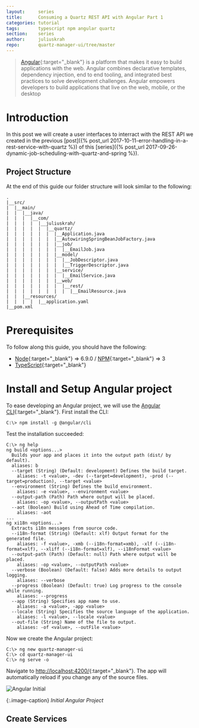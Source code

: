 ```yaml
---
layout:     series
title:      Consuming a Quartz REST API with Angular Part 1
categories: tutorial
tags:       typescript npm angular quartz
section:    series
author:     juliuskrah
repo:       quartz-manager-ui/tree/master
---
```

> [Angular][]{:target="_blank"} is a platform that makes it easy to build applications with the web. 
  Angular combines declarative templates, dependency injection, end to end tooling, and integrated best practices to 
  solve development challenges. Angular empowers developers to build applications that live on the web, mobile, or the 
  desktop

# Introduction
In this post we will create a user interfaces to interract with the REST API we created in the previous 
[post]({% post_url 2017-10-11-error-handling-in-a-rest-service-with-quartz %}) of this 
[series]({% post_url 2017-09-26-dynamic-job-scheduling-with-quartz-and-spring %}).

## Project Structure
At the end of this guide our folder structure will look similar to the following:

```
.
|__src/
|  |__main/
|  |  |__java/
|  |  |  |__com/
|  |  |  |  |__juliuskrah/
|  |  |  |  |  |__quartz/
|  |  |  |  |  |  |__Application.java
|  |  |  |  |  |  |__AutowiringSpringBeanJobFactory.java 
|  |  |  |  |  |  |__job/
|  |  |  |  |  |  |  |__EmailJob.java
|  |  |  |  |  |  |__model/
|  |  |  |  |  |  |  |__JobDescriptor.java
|  |  |  |  |  |  |  |__TriggerDescriptor.java
|  |  |  |  |  |  |__service/
|  |  |  |  |  |  |  |__EmailService.java
|  |  |  |  |  |  |__web/
|  |  |  |  |  |  |  |__rest/
|  |  |  |  |  |  |  |  |__EmailResource.java
|  |  |__resources/
|  |  |  |  |__application.yaml
|__pom.xml
```

# Prerequisites
To follow along this guide, you should have the following:

- [Node][Node]{:target="_blank"} => 6.9.0 / [NPM][]{:target="_blank"} => 3 
- [TypeScript][]{:target="_blank"}

# Install and Setup Angular project
To ease developing an Angular project, we will use the [Angular CLI][CLI]{:target="_blank"}. First install the CLI:

```posh
C:\> npm install -g @angular/cli
```

Test the installation succeeded:

```posh
C:\> ng help
ng build <options...>
  Builds your app and places it into the output path (dist/ by default).
  aliases: b
  --target (String) (Default: development) Defines the build target.
    aliases: -t <value>, -dev (--target=development), -prod (--target=production), --target <value>
  --environment (String) Defines the build environment.
    aliases: -e <value>, --environment <value>
  --output-path (Path) Path where output will be placed.
    aliases: -op <value>, --outputPath <value>
  --aot (Boolean) Build using Ahead of Time compilation.
    aliases: -aot
...
ng xi18n <options...>
  Extracts i18n messages from source code.
  --i18n-format (String) (Default: xlf) Output format for the generated file.
    aliases: -f <value>, -xmb (--i18n-format=xmb), -xlf (--i18n-format=xlf), --xliff (--i18n-format=xlf), --i18nFormat <value>
  --output-path (Path) (Default: null) Path where output will be placed.
    aliases: -op <value>, --outputPath <value>
  --verbose (Boolean) (Default: false) Adds more details to output logging.
    aliases: --verbose
  --progress (Boolean) (Default: true) Log progress to the console while running.
    aliases: --progress
  --app (String) Specifies app name to use.
    aliases: -a <value>, -app <value>
  --locale (String) Specifies the source language of the application.
    aliases: -l <value>, --locale <value>
  --out-file (String) Name of the file to output.
    aliases: -of <value>, --outFile <value>
```

Now we create the Angular project:

```posh
C:\> ng new quartz-manager-ui
C:\> cd quartz-manager-ui
C:\> ng serve -o
```

Navigate to <http://localhost:4200/>{:target="_blank"}. The app will automatically reload if you change any of the source files.

![Angular Initial](https://i.imgur.com/Ki7A1gB.png)

{:.image-caption}
*Initial Angular Project*

## Create Services

[Angular]:                          https://angular.io/
[CLI]:                              https://cli.angular.io/
[Node]:                             https://nodejs.org/en/download/
[NPM]:                              https://www.npmjs.com/get-npm
[TypeScript]:                       https://www.typescriptlang.org/